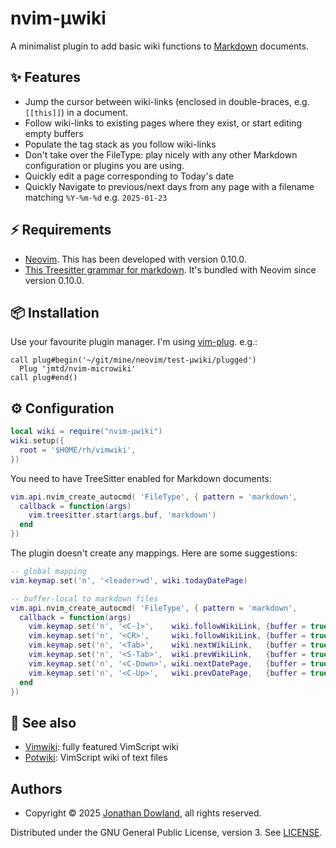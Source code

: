 # nvim-µwiki

A minimalist plugin to add basic wiki functions to [Markdown] documents.

## ✨ Features

 * Jump the cursor between wiki-links (enclosed in double-braces, e.g. `[[this]]`)
   in a document.
 * Follow wiki-links to existing pages where they exist, or start editing empty buffers
 * Populate the tag stack as you follow wiki-links
 * Don't take over the FileType: play nicely with any other Markdown
   configuration or plugins you are using.
 * Quickly edit a page corresponding to Today's date
 * Quickly Navigate to previous/next days from any page with a filename matching
   `%Y-%m-%d` e.g. `2025-01-23`

## ⚡️ Requirements

 * [Neovim]. This has been developed with version 0.10.0.
 * [This Treesitter grammar for markdown](https://github.com/tree-sitter-grammars/tree-sitter-markdown).
   It's bundled with Neovim since version 0.10.0.

## 📦 Installation

Use your favourite plugin manager. I'm using
[vim-plug](https://github.com/junegunn/vim-plug/). e.g.:

```Vim
call plug#begin('~/git/mine/neovim/test-µwiki/plugged')
  Plug 'jmtd/nvim-microwiki'
call plug#end()
```

## ⚙️ Configuration

```Lua
local wiki = require("nvim-µwiki")
wiki.setup({
  root = '$HOME/rh/vimwiki',
})
```

You need to have TreeSitter enabled for Markdown documents:

```Lua
vim.api.nvim_create_autocmd( 'FileType', { pattern = 'markdown',
  callback = function(args)
    vim.treesitter.start(args.buf, 'markdown')
  end
})
```

The plugin doesn't create any mappings. Here are some suggestions:

```Lua
-- global mapping
vim.keymap.set('n', '<leader>wd', wiki.todayDatePage)

-- buffer-local to markdown files
vim.api.nvim_create_autocmd( 'FileType', { pattern = 'markdown',
  callback = function(args)
    vim.keymap.set('n', '<C-]>',    wiki.followWikiLink, {buffer = true})
    vim.keymap.set('n', '<CR>',     wiki.followWikiLink, {buffer = true})
    vim.keymap.set('n', '<Tab>',    wiki.nextWikiLink,   {buffer = true})
    vim.keymap.set('n', '<S-Tab>',  wiki.prevWikiLink,   {buffer = true})
    vim.keymap.set('n', '<C-Down>', wiki.nextDatePage,   {buffer = true})
    vim.keymap.set('n', '<C-Up>',   wiki.prevDatePage,   {buffer = true})
  end
})
```

## 🧐 See also

 * [Vimwiki]: fully featured VimScript wiki
 * [Potwiki]: VimScript wiki of text files

## Authors

 * Copyright © 2025 [Jonathan Dowland], all rights reserved.

Distributed under the GNU General Public License, version 3. See [LICENSE](LICENSE).

[Markdown]: https://commonmark.org/
[Jonathan Dowland]: https://jmtd.net/
[Vimwiki]: https://github.com/vimwiki/vimwiki
[Neovim]: https://neovim.io/
[Potwiki]: https://www.vim.org/scripts/script.php?script_id=1018

